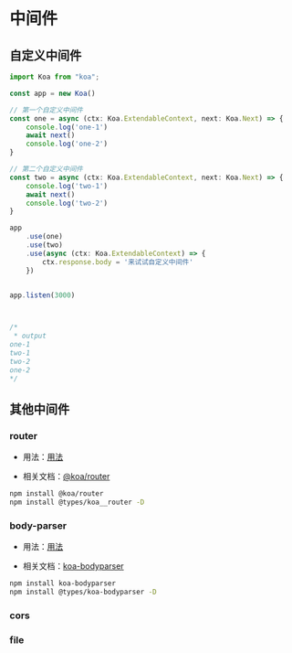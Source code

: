 # 中间件

## 自定义中间件

```typescript {5-10,12-17}
import Koa from "koa";

const app = new Koa()

// 第一个自定义中间件
const one = async (ctx: Koa.ExtendableContext, next: Koa.Next) => {
    console.log('one-1')
    await next()
    console.log('one-2')
}

// 第二个自定义中间件
const two = async (ctx: Koa.ExtendableContext, next: Koa.Next) => {
    console.log('two-1')
    await next()
    console.log('two-2')
}

app
    .use(one)
    .use(two)
    .use(async (ctx: Koa.ExtendableContext) => {
    	ctx.response.body = '来试试自定义中间件'
	})


app.listen(3000)



/*
 * output
one-1
two-1
two-2
one-2
*/
```





## 其他中间件

### router

- 用法：[用法](./2_router)

- 相关文档：[@koa/router](https://www.npmjs.com/package/@koa/router)

``` bash
npm install @koa/router
npm install @types/koa__router -D
```



### body-parser

- 用法：[用法](./3_request#请求体参数)

- 相关文档：[koa-bodyparser ](https://www.npmjs.com/package/koa-bodyparser)

``` bash
npm install koa-bodyparser
npm install @types/koa-bodyparser -D
```



### cors



### file
